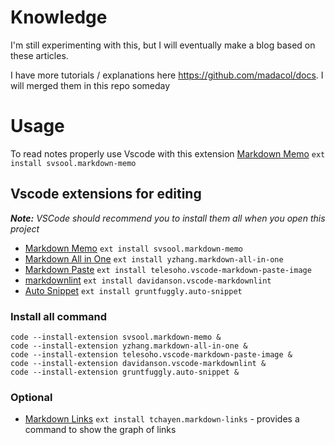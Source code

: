 # Knowledge

I'm still experimenting with this, but I will eventually make a blog based on these articles.

I have more tutorials / explanations here https://github.com/madacol/docs. I will merged them in this repo someday

# Usage

To read notes properly use Vscode with this extension [Markdown Memo](https://marketplace.visualstudio.com/items?itemName=svsool.markdown-memo) `ext install svsool.markdown-memo`

## Vscode extensions for editing

***Note:** VSCode should recommend you to install them all when you open this project*

- [Markdown Memo](https://marketplace.visualstudio.com/items?itemName=svsool.markdown-memo) `ext install svsool.markdown-memo`
- [Markdown All in One](https://marketplace.visualstudio.com/items?itemName=yzhang.markdown-all-in-one) `ext install yzhang.markdown-all-in-one`
- [Markdown Paste](https://marketplace.visualstudio.com/items?itemName=telesoho.vscode-markdown-paste-image) `ext install telesoho.vscode-markdown-paste-image`
- [markdownlint](https://marketplace.visualstudio.com/items?itemName=DavidAnson.vscode-markdownlint) `ext install davidanson.vscode-markdownlint`
- [Auto Snippet](https://marketplace.visualstudio.com/items?itemName=Gruntfuggly.auto-snippet) `ext install gruntfuggly.auto-snippet`

### Install all command

    code --install-extension svsool.markdown-memo &
    code --install-extension yzhang.markdown-all-in-one &
    code --install-extension telesoho.vscode-markdown-paste-image &
    code --install-extension davidanson.vscode-markdownlint &
    code --install-extension gruntfuggly.auto-snippet &

### Optional

- [Markdown Links](https://marketplace.visualstudio.com/items?itemName=tchayen.markdown-links) `ext install tchayen.markdown-links` - provides a command to show the graph of links
